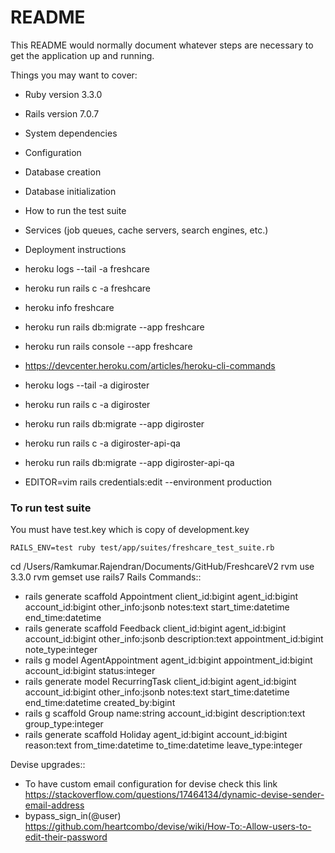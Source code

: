 # README

This README would normally document whatever steps are necessary to get the
application up and running.

Things you may want to cover:

- Ruby version 3.3.0

- Rails version 7.0.7

- System dependencies

- Configuration

- Database creation

- Database initialization

- How to run the test suite

- Services (job queues, cache servers, search engines, etc.)

- Deployment instructions

- heroku logs --tail -a freshcare

- heroku run rails c -a freshcare

- heroku info freshcare

- heroku run rails db:migrate --app freshcare

- heroku run rails console --app freshcare

- https://devcenter.heroku.com/articles/heroku-cli-commands

- heroku logs --tail -a digiroster

- heroku run rails c -a digiroster

- heroku run rails db:migrate --app digiroster

- heroku run rails c -a digiroster-api-qa

- heroku run rails db:migrate --app digiroster-api-qa

- EDITOR=vim rails credentials:edit --environment production

### To run test suite

You must have test.key which is copy of development.key

```
RAILS_ENV=test ruby test/app/suites/freshcare_test_suite.rb
```

cd /Users/Ramkumar.Rajendran/Documents/GitHub/FreshcareV2
rvm use 3.3.0
rvm gemset use rails7
Rails Commands::

- rails generate scaffold Appointment client_id:bigint agent_id:bigint account_id:bigint other_info:jsonb notes:text start_time:datetime end_time:datetime
- rails generate scaffold Feedback client_id:bigint agent_id:bigint account_id:bigint other_info:jsonb description:text appointment_id:bigint note_type:integer
- rails g model AgentAppointment agent_id:bigint appointment_id:bigint account_id:bigint status:integer
- rails generate model RecurringTask client_id:bigint agent_id:bigint account_id:bigint other_info:jsonb notes:text start_time:datetime end_time:datetime created_by:bigint
- rails g scaffold Group name:string account_id:bigint description:text group_type:integer
- rails generate scaffold Holiday agent_id:bigint account_id:bigint reason:text from_time:datetime to_time:datetime leave_type:integer

Devise upgrades::

- To have custom email configuration for devise check this link https://stackoverflow.com/questions/17464134/dynamic-devise-sender-email-address
- bypass_sign_in(@user) https://github.com/heartcombo/devise/wiki/How-To:-Allow-users-to-edit-their-password
